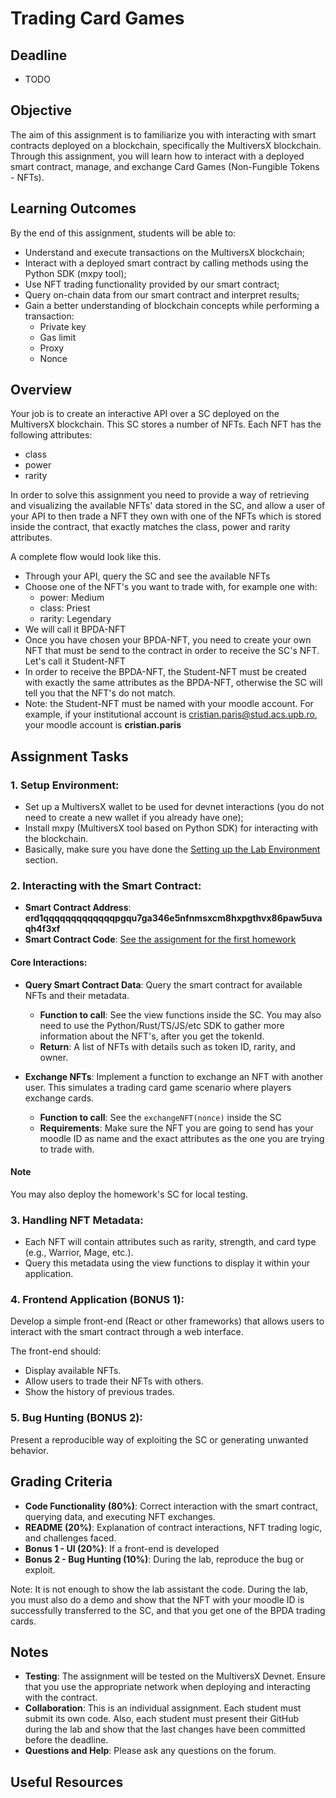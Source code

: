 # Trading Card Games

## Deadline

- TODO

## Objective
The aim of this assignment is to familiarize you with interacting with smart contracts deployed on a blockchain, specifically the MultiversX blockchain. Through this assignment, you will learn how to interact with a deployed smart contract, manage, and exchange Card Games (Non-Fungible Tokens - NFTs).

## Learning Outcomes
By the end of this assignment, students will be able to:

- Understand and execute transactions on the MultiversX blockchain;
- Interact with a deployed smart contract by calling methods using the Python SDK (mxpy tool);
- Use NFT trading functionality provided by our smart contract;
- Query on-chain data from our smart contract and interpret results;
- Gain a better understanding of blockchain concepts while performing a transaction:
  - Private key
  - Gas limit
  - Proxy
  - Nonce

## Overview

Your job is to create an interactive API over a SC deployed on the MultiversX blockchain. This SC stores a number of NFTs. Each NFT has the following attributes:

- class
- power
- rarity

In order to solve this assignment you need to provide a way of retrieving and visualizing
the available NFTs' data stored in the SC, and allow a user of your API to then trade
a NFT they own with one of the NFTs which is stored inside the contract, that exactly matches the class, power and rarity attributes.

A complete flow would look like this.

- Through your API, query the SC and see the available NFTs
- Choose one of the NFT's you want to trade with, for example one with:
  - power: Medium
  - class: Priest
  - rarity: Legendary
- We will call it BPDA-NFT
- Once you have chosen your BPDA-NFT, you need to create your own NFT that must be send to the contract in order to receive the SC's NFT. Let's call it Student-NFT
- In order to receive the BPDA-NFT, the Student-NFT must be created with exactly the same
attributes as the BPDA-NFT, otherwise the SC will tell you that the NFT's do not match.
- Note: the Student-NFT must be named with your moodle account. For example, if your institutional account is cristian.paris@stud.acs.upb.ro, your moodle account is **cristian.paris**

## Assignment Tasks

### 1. Setup Environment:
- Set up a MultiversX wallet to be used for devnet interactions (you do not need to create a new wallet if you already have one);
- Install mxpy (MultiversX tool based on Python SDK) for interacting with the blockchain.
- Basically, make sure you have done the [Setting up the Lab Environment](https://cs-pub-ro.github.io/blockchain-protocols-and-distributed-applications/Practical%20Sessions/Env%20Setup/setup) section.

### 2. Interacting with the Smart Contract:
- **Smart Contract Address**: **erd1qqqqqqqqqqqqqpgqu7ga346e5nfnmsxcm8hxpgthvx86paw5uvaqh4f3xf**
- **Smart Contract Code**: [See the assignment for the first homework](https://github.com/cs-pub-ro/blockchain-protocols-and-distributed-applications/tree/main/assignments)

#### Core Interactions:
- **Query Smart Contract Data**: Query the smart contract for available NFTs and their metadata.
  - **Function to call**: See the view functions inside the SC. You may also need to use the Python/Rust/TS/JS/etc SDK to gather more information about the NFT's, after you get the tokenId.
  - **Return**: A list of NFTs with details such as token ID, rarity, and owner.
  
- **Exchange NFTs**: Implement a function to exchange an NFT with another user. This simulates a trading card game scenario where players exchange cards.
  - **Function to call**: See the `exchangeNFT(nonce)` inside the SC
  - **Requirements**: Make sure the NFT you are going to send has your moodle ID as name and the exact attributes as the one you are trying to trade with.

#### Note
You may also deploy the homework's SC for local testing.

### 3. Handling NFT Metadata:
- Each NFT will contain attributes such as rarity, strength, and card type (e.g., Warrior, Mage, etc.).
- Query this metadata using the view functions to display it within your application.

### 4. Frontend Application (BONUS 1):
Develop a simple front-end (React or other frameworks) that allows users to interact with the smart contract through a web interface.

The front-end should:
- Display available NFTs.
- Allow users to trade their NFTs with others.
- Show the history of previous trades.

### 5. Bug Hunting (BONUS 2):
Present a reproducible way of exploiting the SC or generating unwanted behavior.

## Grading Criteria
- **Code Functionality (80%)**: Correct interaction with the smart contract, querying data, and executing NFT exchanges.
- **README (20%)**: Explanation of contract interactions, NFT trading logic, and challenges faced.
- **Bonus 1 - UI (20%)**: If a front-end is developed
- **Bonus 2 - Bug Hunting (10%)**: During the lab, reproduce the bug or exploit.

Note: It is not enough to show the lab assistant the code. During the lab, you must also do a demo and show that the NFT with your moodle ID is successfully transferred to the SC, and that you get one of the BPDA trading cards.

## Notes
- **Testing**: The assignment will be tested on the MultiversX Devnet. Ensure that you use the appropriate network when deploying and interacting with the contract.
- **Collaboration**: This is an individual assignment. Each student must submit its own code. Also, each student must present their GitHub during the lab and show that the last changes have been committed before the deadline.
- **Questions and Help**: Please ask any questions on the forum.

## Useful Resources
